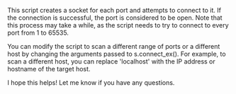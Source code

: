 This script creates a socket for each port and attempts to connect to it. If the connection is successful, the port is considered to be open. Note that this process may take a while, as the script needs to try to connect to every port from 1 to 65535.

You can modify the script to scan a different range of ports or a different host by changing the arguments passed to s.connect_ex(). For example, to scan a different host, you can replace 'localhost' with the IP address or hostname of the target host.

I hope this helps! Let me know if you have any questions.
